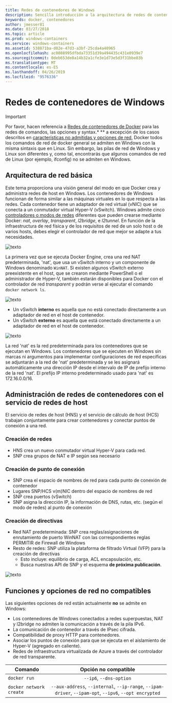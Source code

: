 ```yaml
---
title: Redes de contenedores de Windows
description: Sencilla introducción a la arquitectura de redes de contenedores de Windows.
keywords: docker, contenedores
author: jmesser81
ms.date: 03/27/2018
ms.topic: article
ms.prod: windows-containers
ms.service: windows-containers
ms.assetid: 538871ba-d02e-47d3-a3bf-25cda4a40965
ms.openlocfilehash: ac0088995dfbda73351d39a494435c431e0939e7
ms.sourcegitcommit: 0deb653de8a14b32a1cfe3e1d73e5d3f31bbe83b
ms.translationtype: MT
ms.contentlocale: es-ES
ms.lasthandoff: 04/26/2019
ms.locfileid: "9576336"
---
```

# <a name="windows-container-networking"></a>Redes de contenedores de Windows

>[!IMPORTANT]
>Por favor, hacen referencia a [Redes de contenedores de Docker](https://docs.docker.com/engine/userguide/networking/) para las redes de comandos, las opciones y syntax.* ** a excepción de los casos descritos en [características no admitidas y opciones de red](#unsupported-features-and-network-options), Docker todos los comandos de red de docker general se admiten en Windows con la misma sintaxis que en Linux. Sin embargo, las pilas de red de Windows y Linux son diferentes y, como tal, encontrarás que algunos comandos de red de Linux (por ejemplo, ifconfig) no se admiten en Windows.

## <a name="basic-networking-architecture"></a>Arquitectura de red básica

Este tema proporciona una visión general del modo en que Docker crea y administra redes de host en Windows. Los contenedores de Windows funcionan de forma similar a las máquinas virtuales en lo que respecta a las redes. Cada contenedor tiene un adaptador de red virtual (vNIC) que se conecta a un conmutador virtual Hyper-V (vSwitch). Windows admite cinco [controladores o modos de redes](./network-drivers-topologies.md) diferentes que pueden crearse mediante Docker: *nat*, *overlay*, *transparent*, *l2bridge*, e *l2tunnel*. En función de la infraestructura de red física y de los requisitos de red de un solo host o de varios hosts, debes elegir el controlador de red que mejor se adapte a tus necesidades.

![texto](media/windowsnetworkstack-simple.png)

La primera vez que se ejecuta Docker Engine, crea una red NAT predeterminada, 'nat', que usa un vSwitch interno y un componente de Windows denominado `WinNAT`. Si existen algunos vSwitch externo preexistente en el host, que se crearon mediante PowerShell o el administrador de Hyper-V, también estarán disponibles para Docker con el controlador de red *transparent* y podrán verse al ejecutar el comando ``docker network ls``.  

![texto](media/docker-network-ls.png)

- Un vSwitch **interno** es aquella que no está conectado directamente a un adaptador de red en el host de contenedor.
- Un vSwitch **externo** es aquella que está conectado directamente a un adaptador de red en el host de contenedor.

![texto](media/get-vmswitch.png)

La red 'nat' es la red predeterminada para los contenedores que se ejecutan en Windows. Los contenedores que se ejecuten en Windows sin marcas ni argumentos para implementar configuraciones de red específicas se adjuntarán a la red de 'nat' predeterminada y se les asignará automáticamente una dirección IP desde el intervalo de IP de prefijo interno de la red 'nat'. El prefijo IP interno predeterminado usado para 'nat' es 172.16.0.0/16. 

## <a name="container-network-management-with-host-network-service"></a>Administración de redes de contenedores con el servicio de redes de host

El servicio de redes de host (HNS) y el servicio de cálculo de host (HCS) trabajan conjuntamente para crear contenedores y conectar puntos de conexión a una red.

### <a name="network-creation"></a>Creación de redes

- HNS crea un nuevo conmutador virtual Hyper-V para cada red.
- SNP crea grupos de NAT e IP según sea necesario

### <a name="endpoint-creation"></a>Creación de punto de conexión

- SNP crea el espacio de nombres de red para cada punto de conexión de contenedor
- Lugares SNP/HCS v(m)NIC dentro del espacio de nombres de red
- SNP crea puertos (vSwitch)
- SNP asigna la dirección IP, la información de DNS, rutas, etc. (según el modo de redes) al punto de conexión

### <a name="policy-creation"></a>Creación de directivas

- Red NAT predeterminada: SNP crea reglas/asignaciones de enrutamiento de puerto WinNAT con las correspondientes reglas PERMITIR de Firewall de Windows
- Resto de redes: SNP utiliza la plataforma de filtrado Virtual (VFP) para la creación de directivas
    - Esto incluye: equilibrio de carga, ACL encapsulación, etc.
    - Busca nuestras API de SNP y el esquema **de próxima publicación**.

![texto](media/HNS-Management-Stack.png)

## <a name="unsupported-features-and-network-options"></a>Funciones y opciones de red no compatibles

Las siguientes opciones de red están actualmente **no** se admite en Windows:

- Los contenedores de Windows conectados a redes superpuestas, NAT y l2bridge no admiten la comunicación a través de la pila IPv6.
- La comunicación de contenedor a través de IPsec cifrada.
- Compatibilidad de proxy HTTP para contenedores.
- Asociar los puntos de conexión para que se ejecuta en el aislamiento de Hyper-V (agregado en caliente).
- Redes de infraestructura virtualizada de Azure a través del controlador de red transparente.

| Comando        | Opción no compatible   |
|---------------|:--------------------:|
| ``docker run``|   ``--ip6``, ``--dns-option`` |
| ``docker network create``| ``--aux-address``, ``--internal``, ``--ip-range``, ``--ipam-driver``, ``--ipam-opt``, ``--ipv6``, ``--opt encrypted`` |